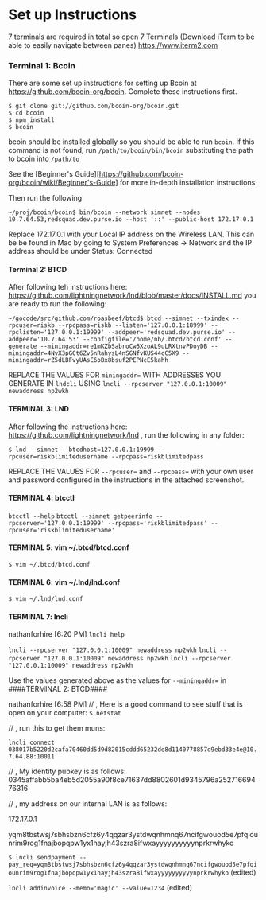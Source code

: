 # Set up Instructions

7 terminals are required in total so open 7 Terminals (Download iTerm to be able to easily navigate between panes) https://www.iterm2.com

### Terminal 1: Bcoin

There are some set up instructions for setting up Bcoin at https://github.com/bcoin-org/bcoin. Complete these instructions first.

```
$ git clone git://github.com/bcoin-org/bcoin.git
$ cd bcoin
$ npm install
$ bcoin
```
bcoin should be installed globally so you should be able to run ```bcoin```. If this command is not found, run ```/path/to/bcoin/bin/bcoin``` substituting the path to bcoin into ```/path/to```

See the [Beginner's Guide][https://github.com/bcoin-org/bcoin/wiki/Beginner's-Guide] for more in-depth installation instructions.

Then run the following

```~/proj/bcoin/bcoin$ bin/bcoin --network simnet --nodes 10.7.64.53,redsquad.dev.purse.io --host '::' --public-host 172.17.0.1```

Replace 172.17.0.1 with your Local IP address on the Wireless LAN. This can be be found in Mac by going to System Preferences -> Network and the IP address should be under Status: Connected

#### Terminal 2: BTCD ####

After following teh instructions here: https://github.com/lightningnetwork/lnd/blob/master/docs/INSTALL.md
you are ready to run the following:

```~/gocode/src/github.com/roasbeef/btcd$ btcd --simnet --txindex --rpcuser=riskb --rpcpass=riskb --listen='127.0.0.1:18999' --rpclisten='127.0.0.1:19999' --addpeer='redsquad.dev.purse.io' --addpeer='10.7.64.53' --configfile='/home/nb/.btcd/btcd.conf' --generate --miningaddr=re1mKZbSabroCw5XzoAL9uLRXtnvPDoyDB --miningaddr=4NyX3pGCt6Zv5nRahysL4nSGNfvKUS44cC5X9 --miningaddr=rZ5dLBFvyUAsE6oBx8bsuf2PEPNcE5kahh```

REPLACE THE VALUES FOR `miningaddr=` WITH ADDRESSES YOU GENERATE IN `lndcli` USING `lncli --rpcserver "127.0.0.1:10009" newaddress np2wkh`

#### TERMINAL 3: LND ####

After following the instructions here: https://github.com/lightningnetwork/lnd , run the following in any folder:

```$ lnd --simnet --btcdhost=127.0.0.1:19999 --rpcuser=riskblimitedusername --rpcpass=riskblimitedpass```

REPLACE THE VALUES FOR `--rpcuser=` and `--rpcpass=` with your own user and password configured in the instructions in the attached screenshot.

#### TERMINAL 4: btcctl ####

```btcctl --help```
```btcctl --simnet getpeerinfo --rpcserver='127.0.0.1:19999' --rpcpass='riskblimitedpass' --rpcuser='riskblimitedusername'```

#### TERMINAL 5: vim ~/.btcd/btcd.conf ####

```$ vim ~/.btcd/btcd.conf```

#### TERMINAL 6: vim ~/.lnd/lnd.conf ####

```$ vim ~/.lnd/lnd.conf```

#### TERMINAL 7: lncli ####

nathanforhire [6:20 PM] 
```lncli help```


 ```lncli --rpcserver "127.0.0.1:10009" newaddress np2wkh```
```lncli --rpcserver "127.0.0.1:10009" newaddress np2wkh```
```lncli --rpcserver "127.0.0.1:10009" newaddress np2wkh```

  
Use the values generated above as the values for `--miningaddr=` in ####TERMINAL 2: BTCD####

nathanforhire [6:58 PM] 
// , Here is a good command to see stuff that is open on your computer: `$ netstat`


// , run this to get them muns:

```lncli connect 038017b5220d2cafa70460dd5d9d82015cddd65232de8d1140778857d9ebd33e4e@10.7.64.88:10011```

// , My identity pubkey is as follows: 0345affabb5ba4eb5d2055a90f8ce71637dd8802601d9345796a25271669476316

// , my address on our internal LAN is as follows:

172.17.0.1

yqm8tbstwsj7sbhsbzn6cfz6y4qqzar3ystdwqnhmnq67ncifgwouod5e7pfqiounrim9rog1fnajbopqpw1yx1hayjh43szra8ifwxayyyyyyyyyynprkrwhyko

`$ lncli sendpayment --pay_req=yqm8tbstwsj7sbhsbzn6cfz6y4qqzar3ystdwqnhmnq67ncifgwouod5e7pfqiounrim9rog1fnajbopqpw1yx1hayjh43szra8ifwxayyyyyyyyyynprkrwhyko` (edited)

`lncli addinvoice --memo='magic' --value=1234` (edited)
